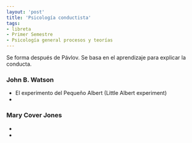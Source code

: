 ```yaml
---
layout: 'post'
title: 'Psicología conductista'
tags:
- libreta
- Primer Semestre
- Psicología general procesos y teorías
---
```


Se forma después de Pávlov. Se basa en el aprendizaje para explicar la conducta.

### John B. Watson

* El experimento del Pequeño Albert (Little Albert experiment)
* 

### Mary Cover Jones

* 
* 
